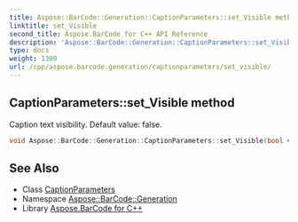 ```yaml
---
title: Aspose::BarCode::Generation::CaptionParameters::set_Visible method
linktitle: set_Visible
second_title: Aspose.BarCode for C++ API Reference
description: 'Aspose::BarCode::Generation::CaptionParameters::set_Visible method. Caption text visibility. Default value: false in C++.'
type: docs
weight: 1300
url: /cpp/aspose.barcode.generation/captionparameters/set_visible/
---
```

## CaptionParameters::set_Visible method


Caption text visibility. Default value: false.

```cpp
void Aspose::BarCode::Generation::CaptionParameters::set_Visible(bool value)
```

## See Also

* Class [CaptionParameters](../)
* Namespace [Aspose::BarCode::Generation](../../)
* Library [Aspose.BarCode for C++](../../../)
